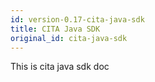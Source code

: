```yaml
---
id: version-0.17-cita-java-sdk
title: CITA Java SDK
original_id: cita-java-sdk
---
```

This is cita java sdk doc